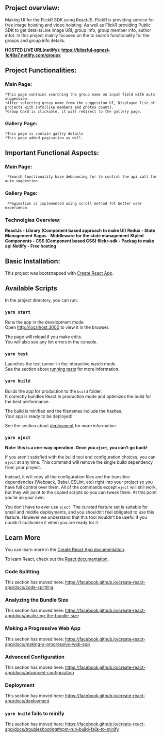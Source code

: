 ## Project overview:

  Making UI for the FlickR SDK using ReactJS. FlickR is providing service for free image hoisting and video hoisting. As well as FlickR providing Public SDK to get details(Live image URl, group Info, group member info, author info).
  In this project mainly focused on the to search functionality for the groups and group info details.
  
  **HOSTED LIVE URL(netlify):  https://blissful-agnesi-1c48a7.netlify.com/groups**

## Project Functionalities:

  ### Main Page:
    *This page contains searching the group name on input field with auto suggession.
    *After selecting group name from the suggestion UI, Displayed list of projects with info(like members and photos count).
    *Group Card is clickable. it will redirect to the gallery page.
  ### Gallery Page:
    *This page is contain gallry details
    *This page added pagination as well.
    
## Important Functional Aspects:
   ### Main Page:
     *Search functionality have debouncing for to control the api call for auto suggestion.
   ### Gallery Page:
     *Pagination is implemented using scroll method fot better user experience.
     
  
 ### Technolgies Overview:
   **ReactJs - Library (Component based approach to make UI)**
   **Redux - State Management**
   **Sagas - Middleware for the state management**
   **Styled Components - CSS (Component based CSS)**
   **flickr-sdk - Packag to make api**
   **Netlify - Free hosting**
   
## Basic Installation:  
This project was bootstrapped with [Create React App](https://github.com/facebook/create-react-app).
  
## Available Scripts

In the project directory, you can run:

### `yarn start`

Runs the app in the development mode.<br />
Open [http://localhost:3000](http://localhost:3000) to view it in the browser.

The page will reload if you make edits.<br />
You will also see any lint errors in the console.

### `yarn test`

Launches the test runner in the interactive watch mode.<br />
See the section about [running tests](https://facebook.github.io/create-react-app/docs/running-tests) for more information.

### `yarn build`

Builds the app for production to the `build` folder.<br />
It correctly bundles React in production mode and optimizes the build for the best performance.

The build is minified and the filenames include the hashes.<br />
Your app is ready to be deployed!

See the section about [deployment](https://facebook.github.io/create-react-app/docs/deployment) for more information.

### `yarn eject`

**Note: this is a one-way operation. Once you `eject`, you can’t go back!**

If you aren’t satisfied with the build tool and configuration choices, you can `eject` at any time. This command will remove the single build dependency from your project.

Instead, it will copy all the configuration files and the transitive dependencies (Webpack, Babel, ESLint, etc) right into your project so you have full control over them. All of the commands except `eject` will still work, but they will point to the copied scripts so you can tweak them. At this point you’re on your own.

You don’t have to ever use `eject`. The curated feature set is suitable for small and middle deployments, and you shouldn’t feel obligated to use this feature. However we understand that this tool wouldn’t be useful if you couldn’t customize it when you are ready for it.

## Learn More

You can learn more in the [Create React App documentation](https://facebook.github.io/create-react-app/docs/getting-started).

To learn React, check out the [React documentation](https://reactjs.org/).

### Code Splitting

This section has moved here: https://facebook.github.io/create-react-app/docs/code-splitting

### Analyzing the Bundle Size

This section has moved here: https://facebook.github.io/create-react-app/docs/analyzing-the-bundle-size

### Making a Progressive Web App

This section has moved here: https://facebook.github.io/create-react-app/docs/making-a-progressive-web-app

### Advanced Configuration

This section has moved here: https://facebook.github.io/create-react-app/docs/advanced-configuration

### Deployment

This section has moved here: https://facebook.github.io/create-react-app/docs/deployment

### `yarn build` fails to minify

This section has moved here: https://facebook.github.io/create-react-app/docs/troubleshooting#npm-run-build-fails-to-minify
